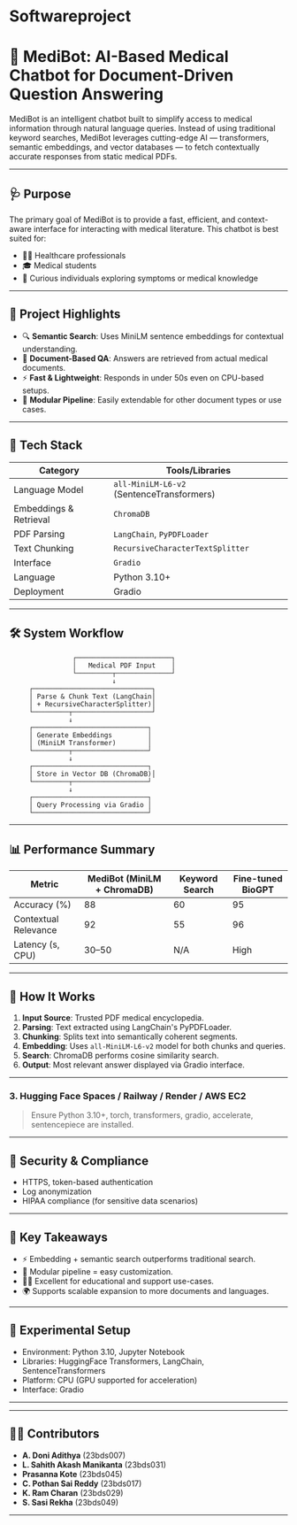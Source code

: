 # Softwareproject
# 🧠 MediBot: AI-Based Medical Chatbot for Document-Driven Question Answering

MediBot is an intelligent chatbot built to simplify access to medical information through natural language queries. Instead of using traditional keyword searches, MediBot leverages cutting-edge AI — transformers, semantic embeddings, and vector databases — to fetch contextually accurate responses from static medical PDFs.

---

## 🩺 Purpose

The primary goal of MediBot is to provide a fast, efficient, and context-aware interface for interacting with medical literature. This chatbot is best suited for:

- 🧑‍⚕️ Healthcare professionals  
- 🎓 Medical students  
- 🧠 Curious individuals exploring symptoms or medical knowledge

---

## 🚀 Project Highlights

- 🔍 **Semantic Search**: Uses MiniLM sentence embeddings for contextual understanding.
- 📄 **Document-Based QA**: Answers are retrieved from actual medical documents.
- ⚡ **Fast & Lightweight**: Responds in under 50s even on CPU-based setups.
- 🧱 **Modular Pipeline**: Easily extendable for other document types or use cases.

---

## 🧰 Tech Stack

| Category               | Tools/Libraries |
|------------------------|-----------------|
| Language Model         | `all-MiniLM-L6-v2` (SentenceTransformers) |
| Embeddings & Retrieval| `ChromaDB` |
| PDF Parsing            | `LangChain`, `PyPDFLoader` |
| Text Chunking          | `RecursiveCharacterTextSplitter` |
| Interface              | `Gradio` |
| Language               | Python 3.10+ |
| Deployment             | Gradio |

---

## 🛠️ System Workflow

```
                ┌────────────────────────┐
                │   Medical PDF Input    │
                └─────────┬──────────────┘
                          ↓
     ┌──────────────────────────────┐
     │ Parse & Chunk Text (LangChain│
     │ + RecursiveCharacterSplitter)│
     └─────────┬────────────────────┘
               ↓
     ┌─────────────────────────────┐
     │ Generate Embeddings         │
     │ (MiniLM Transformer)        │
     └─────────┬───────────────────┘
               ↓
     ┌─────────────────────────────┐
     │ Store in Vector DB (ChromaDB)│
     └─────────┬───────────────────┘
               ↓
     ┌─────────────────────────────┐
     │ Query Processing via Gradio │
     └─────────────────────────────┘
```

---

## 📊 Performance Summary

| Metric               | MediBot (MiniLM + ChromaDB) | Keyword Search | Fine-tuned BioGPT |
|----------------------|-----------------------------|----------------|-------------------|
| Accuracy (%)         | 88                          | 60             | 95                |
| Contextual Relevance | 92                          | 55             | 96                |
| Latency (s, CPU)    | 30–50                     | N/A            | High              |

---

## 🧪 How It Works

1. **Input Source**: Trusted PDF medical encyclopedia.
2. **Parsing**: Text extracted using LangChain's PyPDFLoader.
3. **Chunking**: Splits text into semantically coherent segments.
4. **Embedding**: Uses `all-MiniLM-L6-v2` model for both chunks and queries.
5. **Search**: ChromaDB performs cosine similarity search.
6. **Output**: Most relevant answer displayed via Gradio interface.

---


### 3. Hugging Face Spaces / Railway / Render / AWS EC2

> Ensure Python 3.10+, torch, transformers, gradio, accelerate, sentencepiece are installed.

---

## 🔐 Security & Compliance

- HTTPS, token-based authentication
- Log anonymization
- HIPAA compliance (for sensitive data scenarios)

---

## 🧠 Key Takeaways

- ⚡ Embedding + semantic search outperforms traditional search.
- 🧩 Modular pipeline = easy customization.
- 🧑‍🎓 Excellent for educational and support use-cases.
- 🌍 Supports scalable expansion to more documents and languages.

---

## 🧪 Experimental Setup

- Environment: Python 3.10, Jupyter Notebook
- Libraries: HuggingFace Transformers, LangChain, SentenceTransformers
- Platform: CPU (GPU supported for acceleration)
- Interface: Gradio

---


---

## 👨‍💻 Contributors

- **A. Doni Adithya** (23bds007)  
- **L. Sahith Akash Manikanta** (23bds031)  
- **Prasanna Kote** (23bds045)  
- **C. Pothan Sai Reddy** (23bds017)  
- **K. Ram Charan** (23bds029)  
- **S. Sasi Rekha** (23bds049)

---
